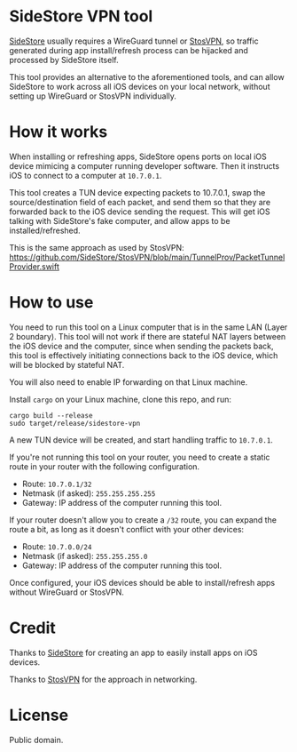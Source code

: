 # SideStore VPN tool

[SideStore](https://github.com/SideStore/SideStore) usually requires a WireGuard tunnel or [StosVPN](https://github.com/SideStore/StosVPN), so traffic generated during app install/refresh process can be hijacked and processed by SideStore itself.

This tool provides an alternative to the aforementioned tools, and can allow SideStore to work across all iOS devices on your local network, without setting up WireGuard or StosVPN individually.

# How it works

When installing or refreshing apps, SideStore opens ports on local iOS device mimicing a computer running developer software. Then it instructs iOS to connect to a computer at `10.7.0.1`.

This tool creates a TUN device expecting packets to 10.7.0.1, swap the source/destination field of each packet, and send them so that they are forwarded back to the iOS device sending the request. This will get iOS talking with SideStore's fake computer, and allow apps to be installed/refreshed.

This is the same approach as used by StosVPN: <https://github.com/SideStore/StosVPN/blob/main/TunnelProv/PacketTunnelProvider.swift>

# How to use

You need to run this tool on a Linux computer that is in the same LAN (Layer 2 boundary). This tool will not work if there are stateful NAT layers between the iOS device and the computer, since when sending the packets back, this tool is effectively initiating connections back to the iOS device, which will be blocked by stateful NAT.

You will also need to enable IP forwarding on that Linux machine.

Install `cargo` on your Linux machine, clone this repo, and run:

```
cargo build --release
sudo target/release/sidestore-vpn
```

A new TUN device will be created, and start handling traffic to `10.7.0.1`.

If you're not running this tool on your router, you need to create a static route in your router with the following configuration.

- Route: `10.7.0.1/32`
- Netmask (if asked): `255.255.255.255`
- Gateway: IP address of the computer running this tool.

If your router doesn't allow you to create a `/32` route, you can expand the route a bit, as long as it doesn't conflict with your other devices:

- Route: `10.7.0.0/24`
- Netmask (if asked): `255.255.255.0`
- Gateway: IP address of the computer running this tool.

Once configured, your iOS devices should be able to install/refresh apps without WireGuard or StosVPN.

# Credit

Thanks to [SideStore](github.com/SideStore/SideStore) for creating an app to easily install apps on iOS devices.

Thanks to [StosVPN](https://github.com/SideStore/StosVPN) for the approach in networking.

# License

Public domain.
